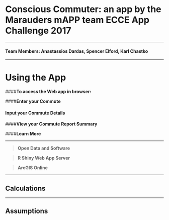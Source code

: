 Conscious Commuter: an app by the Marauders mAPP team
ECCE App Challenge 2017
===================
-------------------------------
####  Team Members: Anastassios Dardas, Spencer Elford, Karl Chastko

------------------------------------
Using the App
======

####**To access the Web app in browser:**
 


####**Enter your Commute**



#### **Input your Commute Details**
 

####**View your Commute Report Summary**


####**Learn More**

----------


>**Open Data and Software**


>**R Shiny Web App Server**

>**ArcGIS Online**


------
Calculations
-------------


------

Assumptions
-------------
